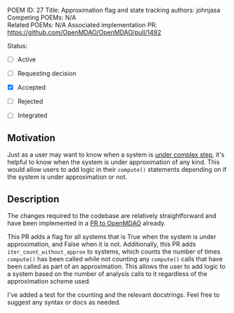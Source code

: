 POEM ID:  27
Title:   Approximation flag and state tracking
authors: johnjasa   
Competing POEMs: N/A  
Related POEMs: N/A
Associated implementation PR:   https://github.com/OpenMDAO/OpenMDAO/pull/1492

Status:

- [ ] Active
- [ ] Requesting decision
- [x] Accepted
- [ ] Rejected
- [ ] Integrated


Motivation
----------

Just as a user may want to know when a system is [under complex step](http://openmdao.org/twodocs/versions/latest/features/core_features/working_with_derivatives/approximating_partials.html?highlight=under_complex#complex-step), it's helpful to know when the system is under approximation of any kind. This would allow users to add logic in their `compute()` statements depending on if the system is under approximation or not.

Description
-----------


The changes required to the codebase are relatively straightforward and have been implemented in a [PR to OpenMDAO](https://github.com/OpenMDAO/OpenMDAO/pull/1492) already.

This PR adds a flag for all systems that is True when the system is under approximation, and False when it is not. Additionally, this PR adds `iter_count_without_approx` to systems, which counts the number of times `compute()` has been called while not counting any `compute()` calls that have been called as part of an approximation. This allows the user to add logic to a system based on the number of analysis calls to it regardless of the approximation scheme used.

I've added a test for the counting and the relevant docstrings. Feel free to suggest any syntax or docs as needed.
